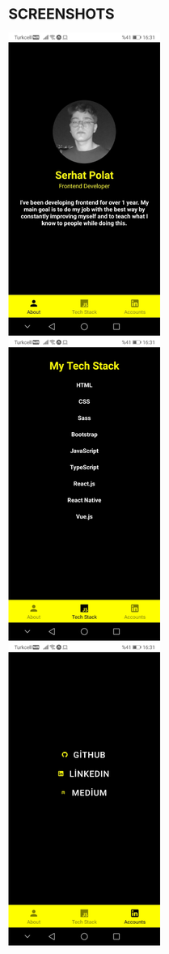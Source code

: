 <h1>SCREENSHOTS</h1>
<img src="screenshots/ss1.jpg" style="width: 300px">
<img src="screenshots/ss2.jpg" style="width: 300px">
<img src="screenshots/ss3.jpg" style="width: 300px">

